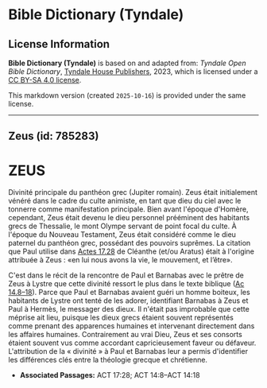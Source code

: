 # Bible Dictionary (Tyndale)

## License Information

**Bible Dictionary (Tyndale)** is based on and adapted from: _Tyndale Open Bible Dictionary_, [Tyndale House Publishers](https://tyndaleopenresources.com/), 2023, which is licensed under a [CC BY-SA 4.0 license](https://creativecommons.org/licenses/by-sa/4.0/legalcode.en).

This markdown version (created `2025-10-16`) is provided under the same license.



--------------------------------

## Zeus (id: 785283)

ZEUS
====

Divinité principale du panthéon grec (Jupiter romain). Zeus était initialement vénéré dans le cadre du culte animiste, en tant que dieu du ciel avec le tonnerre comme manifestation principale. Bien avant l'époque d'Homère, cependant, Zeus était devenu le dieu personnel prééminent des habitants grecs de Thessalie, le mont Olympe servant de point focal du culte. À l'époque du Nouveau Testament, Zeus était considéré comme le dieu paternel du panthéon grec, possédant des pouvoirs suprêmes. La citation que Paul utilise dans [Actes 17\.28](https://ref.ly/Acts17:28) de Cléanthe (et/ou Aratus) était à l'origine attribuée à Zeus : «en lui nous avons la vie, le mouvement, et l’être».

C'est dans le récit de la rencontre de Paul et Barnabas avec le prêtre de Zeus à Lystre que cette divinité ressort le plus dans le texte biblique ([Ac 14\.8–18](https://ref.ly/Acts14:8-Acts14:18)). Parce que Paul et Barnabas avaient guéri un homme boiteux, les habitants de Lystre ont tenté de les adorer, identifiant Barnabas à Zeus et Paul à Hermès, le messager des dieux. Il n'était pas improbable que cette méprise ait lieu, puisque les dieux grecs étaient souvent représentés comme prenant des apparences humaines et intervenant directement dans les affaires humaines. Contrairement au vrai Dieu, Zeus et ses consorts étaient souvent vus comme accordant capricieusement faveur ou défaveur. L'attribution de la « divinité » à Paul et Barnabas leur a permis d'identifier les différences clés entre la théologie grecque et chrétienne.

* **Associated Passages:** ACT 17:28; ACT 14:8–ACT 14:18

